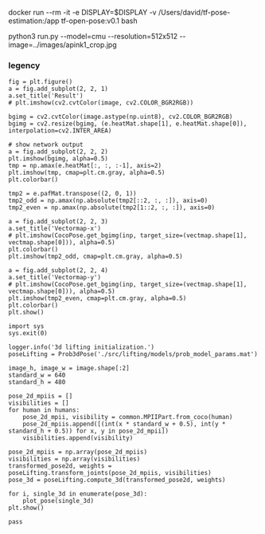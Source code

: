 


docker run --rm -it -e DISPLAY=$DISPLAY -v /Users/david/tf-pose-estimation:/app tf-open-pose:v0.1 bash

python3 run.py --model=cmu --resolution=512x512 --image=../images/apink1_crop.jpg




### legency




    fig = plt.figure()
    a = fig.add_subplot(2, 2, 1)
    a.set_title('Result')
    # plt.imshow(cv2.cvtColor(image, cv2.COLOR_BGR2RGB))

    bgimg = cv2.cvtColor(image.astype(np.uint8), cv2.COLOR_BGR2RGB)
    bgimg = cv2.resize(bgimg, (e.heatMat.shape[1], e.heatMat.shape[0]), interpolation=cv2.INTER_AREA)

    # show network output
    a = fig.add_subplot(2, 2, 2)
    plt.imshow(bgimg, alpha=0.5)
    tmp = np.amax(e.heatMat[:, :, :-1], axis=2)
    plt.imshow(tmp, cmap=plt.cm.gray, alpha=0.5)
    plt.colorbar()

    tmp2 = e.pafMat.transpose((2, 0, 1))
    tmp2_odd = np.amax(np.absolute(tmp2[::2, :, :]), axis=0)
    tmp2_even = np.amax(np.absolute(tmp2[1::2, :, :]), axis=0)

    a = fig.add_subplot(2, 2, 3)
    a.set_title('Vectormap-x')
    # plt.imshow(CocoPose.get_bgimg(inp, target_size=(vectmap.shape[1], vectmap.shape[0])), alpha=0.5)
    plt.colorbar()
    plt.imshow(tmp2_odd, cmap=plt.cm.gray, alpha=0.5)

    a = fig.add_subplot(2, 2, 4)
    a.set_title('Vectormap-y')
    # plt.imshow(CocoPose.get_bgimg(inp, target_size=(vectmap.shape[1], vectmap.shape[0])), alpha=0.5)
    plt.imshow(tmp2_even, cmap=plt.cm.gray, alpha=0.5)
    plt.colorbar()
    plt.show()

    import sys
    sys.exit(0)

    logger.info('3d lifting initialization.')
    poseLifting = Prob3dPose('./src/lifting/models/prob_model_params.mat')

    image_h, image_w = image.shape[:2]
    standard_w = 640
    standard_h = 480

    pose_2d_mpiis = []
    visibilities = []
    for human in humans:
        pose_2d_mpii, visibility = common.MPIIPart.from_coco(human)
        pose_2d_mpiis.append([(int(x * standard_w + 0.5), int(y * standard_h + 0.5)) for x, y in pose_2d_mpii])
        visibilities.append(visibility)

    pose_2d_mpiis = np.array(pose_2d_mpiis)
    visibilities = np.array(visibilities)
    transformed_pose2d, weights = poseLifting.transform_joints(pose_2d_mpiis, visibilities)
    pose_3d = poseLifting.compute_3d(transformed_pose2d, weights)

    for i, single_3d in enumerate(pose_3d):
        plot_pose(single_3d)
    plt.show()

    pass
